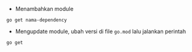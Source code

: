 - Menambahkan module
```
go get nama-dependency
```

- Mengupdate module, ubah versi di file `go.mod` lalu jalankan perintah
```
go get
```